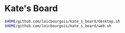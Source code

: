 # Kate's Board

```sh
$HOME/github.com/loicbourgois/kate_s_board/desktop.sh
$HOME/github.com/loicbourgois/kate_s_board/web.sh
```
